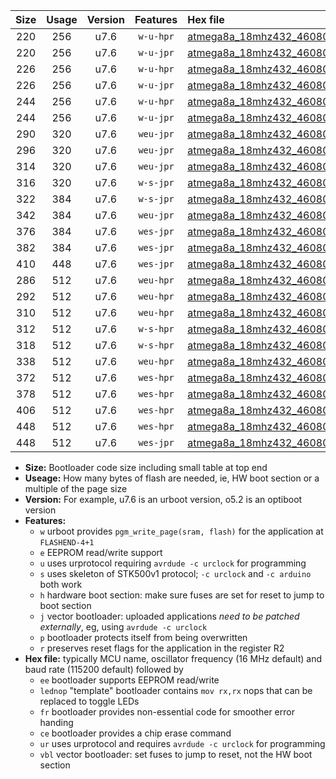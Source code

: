 |Size|Usage|Version|Features|Hex file|
|:-:|:-:|:-:|:-:|:--|
|220|256|u7.6|`w-u-hpr`|[atmega8a_18mhz432_460800bps_ur.hex](https://raw.githubusercontent.com/stefanrueger/urboot/main/bootloaders/atmega8a/fcpu_18mhz432/460800_bps/atmega8a_18mhz432_460800bps_ur.hex)|
|220|256|u7.6|`w-u-jpr`|[atmega8a_18mhz432_460800bps_ur_vbl.hex](https://raw.githubusercontent.com/stefanrueger/urboot/main/bootloaders/atmega8a/fcpu_18mhz432/460800_bps/atmega8a_18mhz432_460800bps_ur_vbl.hex)|
|226|256|u7.6|`w-u-hpr`|[atmega8a_18mhz432_460800bps_lednop_ur.hex](https://raw.githubusercontent.com/stefanrueger/urboot/main/bootloaders/atmega8a/fcpu_18mhz432/460800_bps/atmega8a_18mhz432_460800bps_lednop_ur.hex)|
|226|256|u7.6|`w-u-jpr`|[atmega8a_18mhz432_460800bps_lednop_ur_vbl.hex](https://raw.githubusercontent.com/stefanrueger/urboot/main/bootloaders/atmega8a/fcpu_18mhz432/460800_bps/atmega8a_18mhz432_460800bps_lednop_ur_vbl.hex)|
|244|256|u7.6|`w-u-hpr`|[atmega8a_18mhz432_460800bps_lednop_fr_ur.hex](https://raw.githubusercontent.com/stefanrueger/urboot/main/bootloaders/atmega8a/fcpu_18mhz432/460800_bps/atmega8a_18mhz432_460800bps_lednop_fr_ur.hex)|
|244|256|u7.6|`w-u-jpr`|[atmega8a_18mhz432_460800bps_lednop_fr_ur_vbl.hex](https://raw.githubusercontent.com/stefanrueger/urboot/main/bootloaders/atmega8a/fcpu_18mhz432/460800_bps/atmega8a_18mhz432_460800bps_lednop_fr_ur_vbl.hex)|
|290|320|u7.6|`weu-jpr`|[atmega8a_18mhz432_460800bps_ee_ur_vbl.hex](https://raw.githubusercontent.com/stefanrueger/urboot/main/bootloaders/atmega8a/fcpu_18mhz432/460800_bps/atmega8a_18mhz432_460800bps_ee_ur_vbl.hex)|
|296|320|u7.6|`weu-jpr`|[atmega8a_18mhz432_460800bps_ee_lednop_ur_vbl.hex](https://raw.githubusercontent.com/stefanrueger/urboot/main/bootloaders/atmega8a/fcpu_18mhz432/460800_bps/atmega8a_18mhz432_460800bps_ee_lednop_ur_vbl.hex)|
|314|320|u7.6|`weu-jpr`|[atmega8a_18mhz432_460800bps_ee_lednop_fr_ur_vbl.hex](https://raw.githubusercontent.com/stefanrueger/urboot/main/bootloaders/atmega8a/fcpu_18mhz432/460800_bps/atmega8a_18mhz432_460800bps_ee_lednop_fr_ur_vbl.hex)|
|316|320|u7.6|`w-s-jpr`|[atmega8a_18mhz432_460800bps_vbl.hex](https://raw.githubusercontent.com/stefanrueger/urboot/main/bootloaders/atmega8a/fcpu_18mhz432/460800_bps/atmega8a_18mhz432_460800bps_vbl.hex)|
|322|384|u7.6|`w-s-jpr`|[atmega8a_18mhz432_460800bps_lednop_vbl.hex](https://raw.githubusercontent.com/stefanrueger/urboot/main/bootloaders/atmega8a/fcpu_18mhz432/460800_bps/atmega8a_18mhz432_460800bps_lednop_vbl.hex)|
|342|384|u7.6|`weu-jpr`|[atmega8a_18mhz432_460800bps_ee_lednop_fr_ce_ur_vbl.hex](https://raw.githubusercontent.com/stefanrueger/urboot/main/bootloaders/atmega8a/fcpu_18mhz432/460800_bps/atmega8a_18mhz432_460800bps_ee_lednop_fr_ce_ur_vbl.hex)|
|376|384|u7.6|`wes-jpr`|[atmega8a_18mhz432_460800bps_ee_vbl.hex](https://raw.githubusercontent.com/stefanrueger/urboot/main/bootloaders/atmega8a/fcpu_18mhz432/460800_bps/atmega8a_18mhz432_460800bps_ee_vbl.hex)|
|382|384|u7.6|`wes-jpr`|[atmega8a_18mhz432_460800bps_ee_lednop_vbl.hex](https://raw.githubusercontent.com/stefanrueger/urboot/main/bootloaders/atmega8a/fcpu_18mhz432/460800_bps/atmega8a_18mhz432_460800bps_ee_lednop_vbl.hex)|
|410|448|u7.6|`wes-jpr`|[atmega8a_18mhz432_460800bps_ee_lednop_fr_vbl.hex](https://raw.githubusercontent.com/stefanrueger/urboot/main/bootloaders/atmega8a/fcpu_18mhz432/460800_bps/atmega8a_18mhz432_460800bps_ee_lednop_fr_vbl.hex)|
|286|512|u7.6|`weu-hpr`|[atmega8a_18mhz432_460800bps_ee_ur.hex](https://raw.githubusercontent.com/stefanrueger/urboot/main/bootloaders/atmega8a/fcpu_18mhz432/460800_bps/atmega8a_18mhz432_460800bps_ee_ur.hex)|
|292|512|u7.6|`weu-hpr`|[atmega8a_18mhz432_460800bps_ee_lednop_ur.hex](https://raw.githubusercontent.com/stefanrueger/urboot/main/bootloaders/atmega8a/fcpu_18mhz432/460800_bps/atmega8a_18mhz432_460800bps_ee_lednop_ur.hex)|
|310|512|u7.6|`weu-hpr`|[atmega8a_18mhz432_460800bps_ee_lednop_fr_ur.hex](https://raw.githubusercontent.com/stefanrueger/urboot/main/bootloaders/atmega8a/fcpu_18mhz432/460800_bps/atmega8a_18mhz432_460800bps_ee_lednop_fr_ur.hex)|
|312|512|u7.6|`w-s-hpr`|[atmega8a_18mhz432_460800bps.hex](https://raw.githubusercontent.com/stefanrueger/urboot/main/bootloaders/atmega8a/fcpu_18mhz432/460800_bps/atmega8a_18mhz432_460800bps.hex)|
|318|512|u7.6|`w-s-hpr`|[atmega8a_18mhz432_460800bps_lednop.hex](https://raw.githubusercontent.com/stefanrueger/urboot/main/bootloaders/atmega8a/fcpu_18mhz432/460800_bps/atmega8a_18mhz432_460800bps_lednop.hex)|
|338|512|u7.6|`weu-hpr`|[atmega8a_18mhz432_460800bps_ee_lednop_fr_ce_ur.hex](https://raw.githubusercontent.com/stefanrueger/urboot/main/bootloaders/atmega8a/fcpu_18mhz432/460800_bps/atmega8a_18mhz432_460800bps_ee_lednop_fr_ce_ur.hex)|
|372|512|u7.6|`wes-hpr`|[atmega8a_18mhz432_460800bps_ee.hex](https://raw.githubusercontent.com/stefanrueger/urboot/main/bootloaders/atmega8a/fcpu_18mhz432/460800_bps/atmega8a_18mhz432_460800bps_ee.hex)|
|378|512|u7.6|`wes-hpr`|[atmega8a_18mhz432_460800bps_ee_lednop.hex](https://raw.githubusercontent.com/stefanrueger/urboot/main/bootloaders/atmega8a/fcpu_18mhz432/460800_bps/atmega8a_18mhz432_460800bps_ee_lednop.hex)|
|406|512|u7.6|`wes-hpr`|[atmega8a_18mhz432_460800bps_ee_lednop_fr.hex](https://raw.githubusercontent.com/stefanrueger/urboot/main/bootloaders/atmega8a/fcpu_18mhz432/460800_bps/atmega8a_18mhz432_460800bps_ee_lednop_fr.hex)|
|448|512|u7.6|`wes-hpr`|[atmega8a_18mhz432_460800bps_ee_lednop_fr_ce.hex](https://raw.githubusercontent.com/stefanrueger/urboot/main/bootloaders/atmega8a/fcpu_18mhz432/460800_bps/atmega8a_18mhz432_460800bps_ee_lednop_fr_ce.hex)|
|448|512|u7.6|`wes-jpr`|[atmega8a_18mhz432_460800bps_ee_lednop_fr_ce_vbl.hex](https://raw.githubusercontent.com/stefanrueger/urboot/main/bootloaders/atmega8a/fcpu_18mhz432/460800_bps/atmega8a_18mhz432_460800bps_ee_lednop_fr_ce_vbl.hex)|

- **Size:** Bootloader code size including small table at top end
- **Useage:** How many bytes of flash are needed, ie, HW boot section or a multiple of the page size
- **Version:** For example, u7.6 is an urboot version, o5.2 is an optiboot version
- **Features:**
  + `w` urboot provides `pgm_write_page(sram, flash)` for the application at `FLASHEND-4+1`
  + `e` EEPROM read/write support
  + `u` uses urprotocol requiring `avrdude -c urclock` for programming
  + `s` uses skeleton of STK500v1 protocol; `-c urclock` and `-c arduino` both work
  + `h` hardware boot section: make sure fuses are set for reset to jump to boot section
  + `j` vector bootloader: uploaded applications *need to be patched externally*, eg, using `avrdude -c urclock`
  + `p` bootloader protects itself from being overwritten
  + `r` preserves reset flags for the application in the register R2
- **Hex file:** typically MCU name, oscillator frequency (16 MHz default) and baud rate (115200 default) followed by
  + `ee` bootloader supports EEPROM read/write
  + `lednop` "template" bootloader contains `mov rx,rx` nops that can be replaced to toggle LEDs
  + `fr` bootloader provides non-essential code for smoother error handing
  + `ce` bootloader provides a chip erase command
  + `ur` uses urprotocol and requires `avrdude -c urclock` for programming
  + `vbl` vector bootloader: set fuses to jump to reset, not the HW boot section
